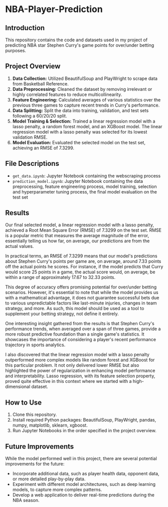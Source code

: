 # NBA-Player-Prediction

## Introduction

This repository contains the code and datasets used in my project of predicting NBA star Stephen Curry's game points for over/under betting purposes.

## Project Overview

1. **Data Collection:** Utilized BeautifulSoup and PlayWright to scrape data from Basketball Reference.
2. **Data Preprocessing:** Cleaned the dataset by removing irrelevant or highly correlated features to reduce multicollinearity.
3. **Feature Engineering:** Calculated averages of various statistics over the previous three games to capture recent trends in Curry's performance.
4. **Data Splitting:** Split the data into training, validation, and test sets following a 60/20/20 split.
5. **Model Training & Selection:** Trained a linear regression model with a lasso penalty, a random forest model, and an XGBoost model. The linear regression model with a lasso penalty was selected for its lowest validation RMSE.
6. **Model Evaluation:** Evaluated the selected model on the test set, achieving an RMSE of 7.3299.

## File Descriptions

- `get_data.ipynb`: Jupyter Notebook containing the webscraping process
- `prediction_model.ipynb`: Jupyter Notebook containing the data preprocessing, feature engineering process, model training, selection and hyperparameter tuning process, the final model evaluation on the test set

## Results

Our final selected model, a linear regression model with a lasso penalty, achieved a Root Mean Square Error (RMSE) of 7.3299 on the test set. RMSE is a popular metric that measures the average magnitude of the error, essentially telling us how far, on average, our predictions are from the actual values. 

In practical terms, an RMSE of 7.3299 means that our model's predictions about Stephen Curry's points per game are, on average, around 7.33 points off the actual points he scores. For instance, if the model predicts that Curry would score 25 points in a game, the actual score would, on average, be within a range of approximately 17.67 to 32.33 points.

This degree of accuracy offers promising potential for over/under betting scenarios. However, it's essential to note that while the model provides us with a mathematical advantage, it does not guarantee successful bets due to various unpredictable factors like last-minute injuries, changes in team strategy, and more. As such, this model should be used as a tool to supplement your betting strategy, not define it entirely.

One interesting insight gathered from the results is that Stephen Curry's performance trends, when averaged over a span of three games, provide a more robust predictive foundation than a single game's statistics. It showcases the importance of considering a player's recent performance trajectory in sports analytics.

I also discovered that the linear regression model with a lasso penalty outperformed more complex models like random forest and XGBoost for this particular problem. It not only delivered lower RMSE but also highlighted the power of regularization in enhancing model performance and interpretability. Lasso regression, with its feature selection property, proved quite effective in this context where we started with a high-dimensional dataset.


## How to Use

1. Clone this repository.
2. Install required Python packages: BeautifulSoup, PlayWright, pandas, numpy, matplotlib, sklearn, xgboost.
3. Run Jupyter Notebooks in the order specified in the project overview.

## Future Improvements

While the model performed well in this project, there are several potential improvements for the future:

- Incorporate additional data, such as player health data, opponent data, or more detailed play-by-play data.
- Experiment with different model architectures, such as deep learning models, to capture more complex patterns.
- Develop a web application to deliver real-time predictions during the NBA season.
